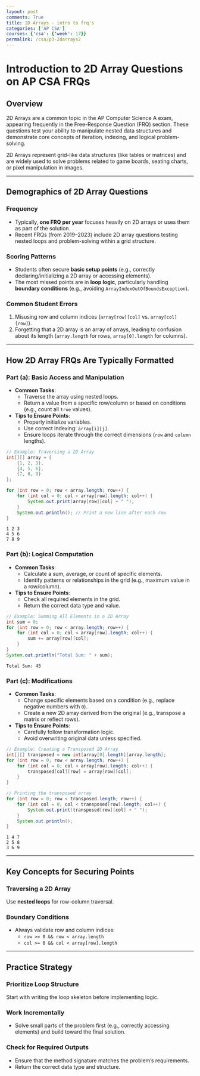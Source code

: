 ```yaml
---
layout: post
comments: True
title: 2D Arrays - intro to frq's
categories: ['AP CSA']
courses: {'csa': {'week': 17}}
permalink: /csa/p3-2darrays2
---
```


# Introduction to 2D Array Questions on AP CSA FRQs

## Overview
2D Arrays are a common topic in the AP Computer Science A exam, appearing frequently in the Free-Response Question (FRQ) section. These questions test your ability to manipulate nested data structures and demonstrate core concepts of iteration, indexing, and logical problem-solving. 

2D Arrays represent grid-like data structures (like tables or matrices) and are widely used to solve problems related to game boards, seating charts, or pixel manipulation in images.

---

## Demographics of 2D Array Questions

### Frequency
- Typically, **one FRQ per year** focuses heavily on 2D arrays or uses them as part of the solution.
- Recent FRQs (from 2019–2023) include 2D array questions testing nested loops and problem-solving within a grid structure.

### Scoring Patterns
- Students often secure **basic setup points** (e.g., correctly declaring/initializing a 2D array or accessing elements).
- The most missed points are in **loop logic**, particularly handling **boundary conditions** (e.g., avoiding `ArrayIndexOutOfBoundsException`).

### Common Student Errors
1. Misusing row and column indices (`array[row][col]` vs. `array[col][row]`).
2. Forgetting that a 2D array is an array of arrays, leading to confusion about its length (`array.length` for rows, `array[0].length` for columns).

---

## How 2D Array FRQs Are Typically Formatted

### Part (a): Basic Access and Manipulation
- **Common Tasks**:
  - Traverse the array using nested loops.
  - Return a value from a specific row/column or based on conditions (e.g., count all `true` values).
- **Tips to Ensure Points**:
  - Properly initialize variables.
  - Use correct indexing: `array[i][j]`.
  - Ensure loops iterate through the correct dimensions (`row` and `column` lengths).



```Java
// Example: Traversing a 2D Array
int[][] array = {
    {1, 2, 3},
    {4, 5, 6},
    {7, 8, 9}
};

for (int row = 0; row < array.length; row++) {
    for (int col = 0; col < array[row].length; col++) {
        System.out.print(array[row][col] + " ");
    }
    System.out.println(); // Print a new line after each row
}

```

    1 2 3 
    4 5 6 
    7 8 9 


### Part (b): Logical Computation
- **Common Tasks**:
  - Calculate a sum, average, or count of specific elements.
  - Identify patterns or relationships in the grid (e.g., maximum value in a row/column).
- **Tips to Ensure Points**:
  - Check all required elements in the grid.
  - Return the correct data type and value.



```Java
// Example: Summing All Elements in a 2D Array
int sum = 0;
for (int row = 0; row < array.length; row++) {
    for (int col = 0; col < array[row].length; col++) {
        sum += array[row][col];
    }
}
System.out.println("Total Sum: " + sum);

```

    Total Sum: 45


### Part (c): Modifications
- **Common Tasks**:
  - Change specific elements based on a condition (e.g., replace negative numbers with `0`).
  - Create a new 2D array derived from the original (e.g., transpose a matrix or reflect rows).
- **Tips to Ensure Points**:
  - Carefully follow transformation logic.
  - Avoid overwriting original data unless specified.



```Java
// Example: Creating a Transposed 2D Array
int[][] transposed = new int[array[0].length][array.length];
for (int row = 0; row < array.length; row++) {
    for (int col = 0; col < array[row].length; col++) {
        transposed[col][row] = array[row][col];
    }
}

// Printing the transposed array
for (int row = 0; row < transposed.length; row++) {
    for (int col = 0; col < transposed[row].length; col++) {
        System.out.print(transposed[row][col] + " ");
    }
    System.out.println();
}

```

    1 4 7 
    2 5 8 
    3 6 9 


---

## Key Concepts for Securing Points

### Traversing a 2D Array
Use **nested loops** for row-column traversal.

### Boundary Conditions
- Always validate row and column indices:
  - `row >= 0 && row < array.length`
  - `col >= 0 && col < array[row].length`

---

## Practice Strategy

### Prioritize Loop Structure
Start with writing the loop skeleton before implementing logic.

### Work Incrementally
- Solve small parts of the problem first (e.g., correctly accessing elements) and build toward the final solution.

### Check for Required Outputs
- Ensure that the method signature matches the problem’s requirements.
- Return the correct data type and structure.



